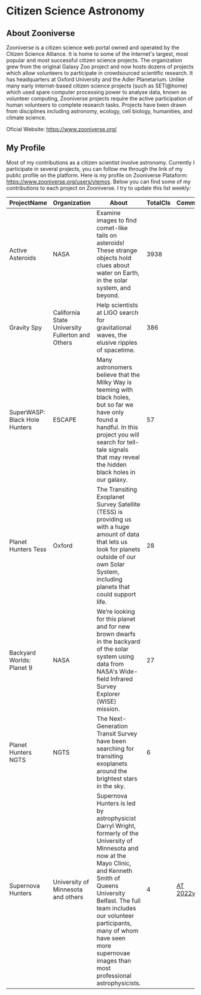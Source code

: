 # Citizen Science Astronomy

## About Zooniverse

Zooniverse is a citizen science web portal owned and operated by the Citizen Science Alliance. It is home to some of the Internet's largest, most popular and most successful citizen science projects. The organization grew from the original Galaxy Zoo project and now hosts dozens of projects which allow volunteers to participate in crowdsourced scientific research. It has headquarters at Oxford University and the Adler Planetarium. Unlike many early internet-based citizen science projects (such as SETI@home) which used spare computer processing power to analyse data, known as volunteer computing, Zooniverse projects require the active participation of human volunteers to complete research tasks. Projects have been drawn from disciplines including astronomy, ecology, cell biology, humanities, and climate science.

Oficial Website: https://www.zooniverse.org/

## My Profile

Most of my contributions as a citizen scientist involve astronomy. Currently I participate in several projects, you can follow me through the link of my public profile on the platform. Here is my profile on Zooniverse Plataform: https://www.zooniverse.org/users/vlemos. Below you can find some of my contributions to each project on Zooniverse. I try to update this list weekly:

| ProjectName | Organization | About | TotalCls | Comment | 
|  ---------- | ------------ | ----------- | --------------- | ------------------ | 
| Active Asteroids | NASA | Examine images to find comet-like tails on asteroids! These strange objects hold clues about water on Earth, in the solar system, and beyond. | 3938 | |
| Gravity Spy | California State University Fullerton and Others | Help scientists at LIGO search for gravitational waves, the elusive ripples of spacetime. | 386 |  |
| SuperWASP: Black Hole Hunters | ESCAPE | Many astronomers believe that the Milky Way is teeming with black holes, but so far we have only found a handful. In this project you will search for tell-tale signals that may reveal the hidden black holes in our galaxy. | 57 |  |
| Planet Hunters Tess | Oxford | The Transiting Exoplanet Survey Satellite (TESS) is providing us with a huge amount of data that lets us look for planets outside of our own Solar System, including planets that could support life. | 28 |  |
| Backyard Worlds: Planet 9 | NASA | We’re looking for this planet and for new brown dwarfs in the backyard of the solar system using data from NASA's Wide-field Infrared Survey Explorer (WISE) mission. | 27 |  |
| Planet Hunters NGTS | NGTS | The Next-Generation Transit Survey have been searching for transiting exoplanets around the brightest stars in the sky.| 6 |  |
| Supernova Hunters | University of Minnesota and others | Supernova Hunters is led by astrophysicist Darryl Wright, formerly of the University of Minnesota and now at the Mayo Clinic, and Kenneth Smith of Queens University Belfast. The full team includes our volunteer participants, many of whom have seen more supernovae images than most professional astrophysicists. | 4 | [AT 2022vgh](https://supernovahunters.github.io/discoveries/2022/10/01/october-discoveries.html)
